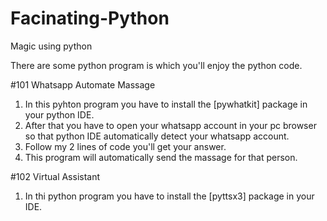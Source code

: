 # Facinating-Python
Magic using python




There are some python program is which you'll enjoy the python code.

#101 Whatsapp Automate Massage

1. In this pyhton program you have to install the [pywhatkit] package in your python IDE.
2. After that you have to open your whatsapp account in your pc browser so that python IDE automatically detect your whatsapp account.
3. Follow my 2 lines of code you'll get your answer. 
4. This program will automatically send the massage for that person.

#102 Virtual Assistant

1. In thi python program you have to install the [pyttsx3] package in your IDE.
